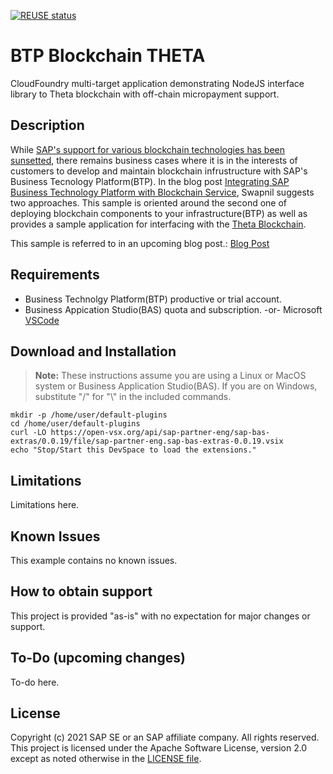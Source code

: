 [![REUSE status](https://api.reuse.software/badge/github.com/SAP-samples/cloud-sfsf-benefits-ext)](https://api.reuse.software/info/github.com/SAP-samples/cloud-sfsf-benefits-ext)

# BTP Blockchain THETA
CloudFoundry multi-target application demonstrating NodeJS interface library to Theta blockchain with off-chain micropayment support.

## Description

While [SAP's support for various blockchain technologies has been sunsetted](https://blogs.sap.com/2020/08/19/sunset-of-all-multichain-and-quorum-services-on-the-sap-cloud-platform/), there remains business cases where it is in the interests of customers to develop and maintain blockchain infrustructure with SAP's Business Tecnology Platform(BTP).  In the blog post [Integrating SAP Business Technology Platform with Blockchain Service](https://blogs.sap.com/2021/02/09/integrating-sap-business-technology-platform-with-blockchain-service/), Swapnil suggests two approaches.  This sample is oriented around the second one of deploying blockchain components to your infrastructure(BTP) as well as provides a sample application for interfacing with the [Theta Blockchain](https://www.thetatoken.org/).

This sample is referred to in an upcoming blog post.: [Blog Post](https://people.sap.com/andrew.lunde#content:blogposts)

## Requirements

- Business Technolgy Platform(BTP) productive or trial account.
- Business Appication Studio(BAS) quota and subscription. -or- Microsoft [VSCode](https://code.visualstudio.com/)


## Download and Installation

>  **Note:**  These instructions assume you are using a Linux or MacOS system or Business Application Studio(BAS).  If you are on Windows, substitute "/" for "\\" in the included commands.

```
mkdir -p /home/user/default-plugins
cd /home/user/default-plugins
curl -LO https://open-vsx.org/api/sap-partner-eng/sap-bas-extras/0.0.19/file/sap-partner-eng.sap-bas-extras-0.0.19.vsix
echo "Stop/Start this DevSpace to load the extensions."
```


## Limitations

Limitations here.

## Known Issues

This example contains no known issues.

## How to obtain support

This project is provided "as-is" with no expectation for major changes or support.

## To-Do (upcoming changes)

To-do here.

## License
Copyright (c) 2021 SAP SE or an SAP affiliate company. All rights reserved. This project is licensed under the Apache Software License, version 2.0 except as noted otherwise in the [LICENSE file](LICENSES/Apache-2.0.txt).
